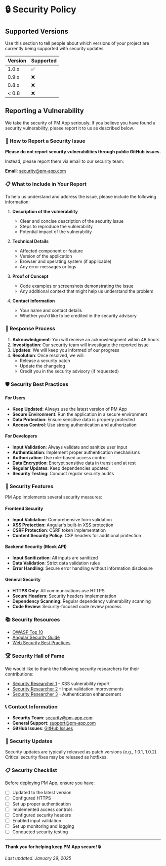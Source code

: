 # 🔒 Security Policy

## Supported Versions

Use this section to tell people about which versions of your project are currently being supported with security updates.

| Version | Supported          |
| ------- | ------------------ |
| 1.0.x   | :white_check_mark: |
| 0.9.x   | :x:                |
| 0.8.x   | :x:                |
| < 0.8   | :x:                |

## Reporting a Vulnerability

We take the security of PM App seriously. If you believe you have found a security vulnerability, please report it to us as described below.

### 🚨 How to Report a Security Issue

**Please do not report security vulnerabilities through public GitHub issues.**

Instead, please report them via email to our security team:

**Email**: security@pm-app.com

### 📋 What to Include in Your Report

To help us understand and address the issue, please include the following information:

1. **Description of the vulnerability**

   - Clear and concise description of the security issue
   - Steps to reproduce the vulnerability
   - Potential impact of the vulnerability

2. **Technical Details**

   - Affected component or feature
   - Version of the application
   - Browser and operating system (if applicable)
   - Any error messages or logs

3. **Proof of Concept**

   - Code examples or screenshots demonstrating the issue
   - Any additional context that might help us understand the problem

4. **Contact Information**
   - Your name and contact details
   - Whether you'd like to be credited in the security advisory

### 🔄 Response Process

1. **Acknowledgment**: You will receive an acknowledgment within 48 hours
2. **Investigation**: Our security team will investigate the reported issue
3. **Updates**: We will keep you informed of our progress
4. **Resolution**: Once resolved, we will:
   - Release a security patch
   - Update the changelog
   - Credit you in the security advisory (if requested)

### 🛡️ Security Best Practices

#### For Users

- **Keep Updated**: Always use the latest version of PM App
- **Secure Environment**: Run the application in a secure environment
- **Data Protection**: Ensure sensitive data is properly protected
- **Access Control**: Use strong authentication and authorization

#### For Developers

- **Input Validation**: Always validate and sanitize user input
- **Authentication**: Implement proper authentication mechanisms
- **Authorization**: Use role-based access control
- **Data Encryption**: Encrypt sensitive data in transit and at rest
- **Regular Updates**: Keep dependencies updated
- **Security Testing**: Conduct regular security audits

### 🔧 Security Features

PM App implements several security measures:

#### Frontend Security

- **Input Validation**: Comprehensive form validation
- **XSS Protection**: Angular's built-in XSS protection
- **CSRF Protection**: CSRF token implementation
- **Content Security Policy**: CSP headers for additional protection

#### Backend Security (Mock API)

- **Input Sanitization**: All inputs are sanitized
- **Data Validation**: Strict data validation rules
- **Error Handling**: Secure error handling without information disclosure

#### General Security

- **HTTPS Only**: All communications use HTTPS
- **Secure Headers**: Security headers implementation
- **Dependency Scanning**: Regular dependency vulnerability scanning
- **Code Review**: Security-focused code review process

### 📚 Security Resources

- [OWASP Top 10](https://owasp.org/www-project-top-ten/)
- [Angular Security Guide](https://angular.io/guide/security)
- [Web Security Best Practices](https://developer.mozilla.org/en-US/docs/Web/Security)

### 🏆 Security Hall of Fame

We would like to thank the following security researchers for their contributions:

- [Security Researcher 1](https://github.com/researcher1) - XSS vulnerability report
- [Security Researcher 2](https://github.com/researcher2) - Input validation improvements
- [Security Researcher 3](https://github.com/researcher3) - Authentication enhancement

### 📞 Contact Information

- **Security Team**: security@pm-app.com
- **General Support**: support@pm-app.com
- **GitHub Issues**: [GitHub Issues](https://github.com/yourusername/pm-app/issues)

### 🔄 Security Updates

Security updates are typically released as patch versions (e.g., 1.0.1, 1.0.2). Critical security fixes may be released as hotfixes.

### 📋 Security Checklist

Before deploying PM App, ensure you have:

- [ ] Updated to the latest version
- [ ] Configured HTTPS
- [ ] Set up proper authentication
- [ ] Implemented access controls
- [ ] Configured security headers
- [ ] Enabled input validation
- [ ] Set up monitoring and logging
- [ ] Conducted security testing

---

**Thank you for helping keep PM App secure! 🔒**

_Last updated: January 29, 2025_
